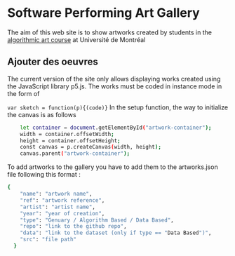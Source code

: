 # Software Performing Art Gallery

The aim of this web site is to show artworks created by students in the [algorithmic art course](https://github.com/rethread-studio/algorithmic-art-course) at Université de Montréal

## Ajouter des oeuvres
The current version of the site only allows displaying works created using the JavaScript library p5.js.
The works must be coded in instance mode in the form of

`var sketch = function(p){(code)}`
In the setup function, the way to initialize the canvas is as follows

```bash
    let container = document.getElementById("artwork-container");
    width = container.offsetWidth;
    height = container.offsetHeight;
    const canvas = p.createCanvas(width, height);
    canvas.parent("artwork-container");
```

To add artworks to the gallery you have to add them to the artworks.json file following this format :

```bash
{
    "name": "artwork name",
    "ref": "artwork reference",
    "artist": "artist name",
    "year": "year of creation",
    "type": "Genuary / Algorithm Based / Data Based",
    "repo": "link to the github repo",
    "data": "link to the dataset (only if type == "Data Based")",
    "src": "file path"
  }
 
```

